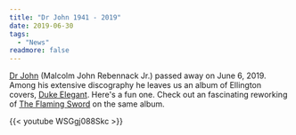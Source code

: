 ```yaml
---
title: "Dr John 1941 - 2019"
date: 2019-06-30
tags:
  - "News"
readmore: false
---
```


[Dr John](https://en.wikipedia.org/wiki/Dr._John) (Malcolm John Rebennack Jr.) passed away on June 6, 2019. Among his extensive discography he leaves us an album of Ellington covers, [Duke Elegant](https://www.allmusic.com/album/duke-elegant-mw0000603953). Here's a fun one. Check out an fascinating reworking of [The Flaming Sword](https://www.youtube.com/watch?v=DhCf8GSVsfM) on the same album.

{{< youtube WSGgj088Skc >}}

<!--more-->